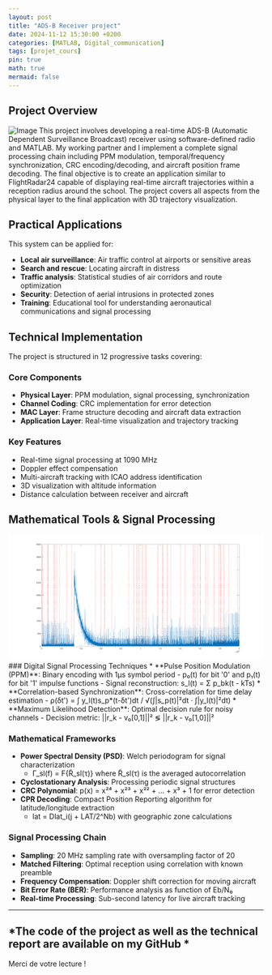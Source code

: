 ```yaml
---
layout: post
title: "ADS-B Receiver project"
date: 2024-11-12 15:30:00 +0200
categories: [MATLAB, Digital_communication]
tags: [projet_cours]
pin: true
math: true
mermaid: false
---
```


## Project Overview
![Image](https://rdebache.fr/assets/img/Tache7trajectoire.png)
This project involves developing a real-time ADS-B (Automatic Dependent Surveillance Broadcast) receiver using software-defined radio and MATLAB. My working partner and I implement a complete signal processing chain including PPM modulation, temporal/frequency synchronization, CRC encoding/decoding, and aircraft position frame decoding. The final objective is to create an application similar to FlightRadar24 capable of displaying real-time aircraft trajectories within a reception radius around the school. The project covers all aspects from the physical layer to the final application with 3D trajectory visualization.

## Practical Applications

This system can be applied for:

* **Local air surveillance**: Air traffic control at airports or sensitive areas
* **Search and rescue**: Locating aircraft in distress
* **Traffic analysis**: Statistical studies of air corridors and route optimization
* **Security**: Detection of aerial intrusions in protected zones
* **Training**: Educational tool for understanding aeronautical communications and signal processing

## Technical Implementation

The project is structured in 12 progressive tasks covering:

### Core Components
* **Physical Layer**: PPM modulation, signal processing, synchronization
* **Channel Coding**: CRC implementation for error detection
* **MAC Layer**: Frame structure decoding and aircraft data extraction
* **Application Layer**: Real-time visualization and trajectory tracking

### Key Features
* Real-time signal processing at 1090 MHz
* Doppler effect compensation
* Multi-aircraft tracking with ICAO address identification
* 3D visualization with altitude information
* Distance calculation between receiver and aircraft

## Mathematical Tools & Signal Processing

<img src="/assets/img/Tache8debuttrames.png" alt="Frame breakdown" loading="lazy" width="800">
### Digital Signal Processing Techniques
* **Pulse Position Modulation (PPM)**: Binary encoding with 1μs symbol period
  - p₀(t) for bit '0' and p₁(t) for bit '1' impulse functions
  - Signal reconstruction: s_l(t) = Σ p_bk(t - kTs)
* **Correlation-based Synchronization**: Cross-correlation for time delay estimation
  - ρ(δt') = ∫ y_l(t)s_p*(t-δt')dt / √(∫|s_p(t)|²dt · ∫|y_l(t)|²dt)
* **Maximum Likelihood Detection**: Optimal decision rule for noisy channels
  - Decision metric: ||r_k - v₀[0,1]||² ≶ ||r_k - v₀[1,0]||²

### Mathematical Frameworks
* **Power Spectral Density (PSD)**: Welch periodogram for signal characterization
  - Γ_sl(f) = F{R̃_sl(τ)} where R̃_sl(τ) is the averaged autocorrelation
* **Cyclostationary Analysis**: Processing periodic signal structures
* **CRC Polynomial**: p(x) = x²⁴ + x²³ + x²² + ... + x³ + 1 for error detection
* **CPR Decoding**: Compact Position Reporting algorithm for latitude/longitude extraction
  - lat = Dlat_i(j + LAT/2^Nb) with geographic zone calculations

### Signal Processing Chain
* **Sampling**: 20 MHz sampling rate with oversampling factor of 20
* **Matched Filtering**: Optimal reception using correlation with known preamble
* **Frequency Compensation**: Doppler shift correction for moving aircraft
* **Bit Error Rate (BER)**: Performance analysis as function of Eb/N₀
* **Real-time Processing**: Sub-second latency for live aircraft tracking
---
*The code of the project as well as the technical report are available on my GitHub *
---

Merci de votre lecture !
